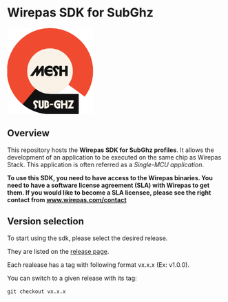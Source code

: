 # Wirepas SDK for SubGhz

<img src="WCS-Icons-sub-png.png" alt="drawing" width="200"/>


## Overview

This repository hosts the __Wirepas SDK for SubGhz profiles__. It allows the development of an application
to be executed on the same chip as Wirepas Stack.
This application is often referred as a _Single-MCU application_.

__To use this SDK, you need to have access to the Wirepas binaries. You need to have a
software license agreement (SLA) with Wirepas to get them. If you would like to become
a SLA licensee, please see the right contact from www.wirepas.com/contact__


## Version selection

To start using the sdk, please select the desired release.

They are listed on the [release page](https://github.com/wirepas/wm-sdk-subghz/releases).

Each realease has a tag with following format vx.x.x (Ex: v1.0.0).

You can switch to a given release with its tag:

 ```shell
git checkout vx.x.x
```

